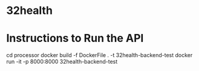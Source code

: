 # 32health


# Instructions to Run the API
cd processor
docker build -f DockerFile . -t 32health-backend-test
docker run -it -p 8000:8000 32health-backend-test
